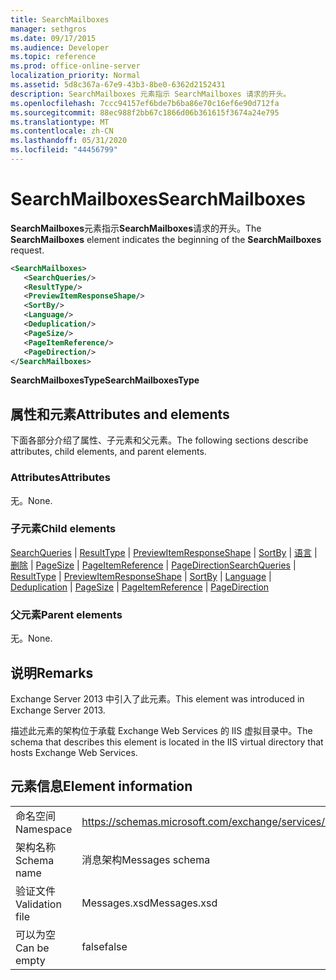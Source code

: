 ```yaml
---
title: SearchMailboxes
manager: sethgros
ms.date: 09/17/2015
ms.audience: Developer
ms.topic: reference
ms.prod: office-online-server
localization_priority: Normal
ms.assetid: 5d8c367a-67e9-43b3-8be0-6362d2152431
description: SearchMailboxes 元素指示 SearchMailboxes 请求的开头。
ms.openlocfilehash: 7ccc94157ef6bde7b6ba86e70c16ef6e90d712fa
ms.sourcegitcommit: 88ec988f2bb67c1866d06b361615f3674a24e795
ms.translationtype: MT
ms.contentlocale: zh-CN
ms.lasthandoff: 05/31/2020
ms.locfileid: "44456799"
---
```

# <a name="searchmailboxes"></a><span data-ttu-id="32c22-103">SearchMailboxes</span><span class="sxs-lookup"><span data-stu-id="32c22-103">SearchMailboxes</span></span>

<span data-ttu-id="32c22-104">**SearchMailboxes**元素指示**SearchMailboxes**请求的开头。</span><span class="sxs-lookup"><span data-stu-id="32c22-104">The **SearchMailboxes** element indicates the beginning of the **SearchMailboxes** request.</span></span> 
  
```XML
<SearchMailboxes>
   <SearchQueries/>
   <ResultType/>
   <PreviewItemResponseShape/>
   <SortBy/>
   <Language/>
   <Deduplication/>
   <PageSize/>
   <PageItemReference/>
   <PageDirection/>
</SearchMailboxes>
```

 <span data-ttu-id="32c22-105">**SearchMailboxesType**</span><span class="sxs-lookup"><span data-stu-id="32c22-105">**SearchMailboxesType**</span></span>
## <a name="attributes-and-elements"></a><span data-ttu-id="32c22-106">属性和元素</span><span class="sxs-lookup"><span data-stu-id="32c22-106">Attributes and elements</span></span>

<span data-ttu-id="32c22-107">下面各部分介绍了属性、子元素和父元素。</span><span class="sxs-lookup"><span data-stu-id="32c22-107">The following sections describe attributes, child elements, and parent elements.</span></span>
  
### <a name="attributes"></a><span data-ttu-id="32c22-108">Attributes</span><span class="sxs-lookup"><span data-stu-id="32c22-108">Attributes</span></span>

<span data-ttu-id="32c22-109">无。</span><span class="sxs-lookup"><span data-stu-id="32c22-109">None.</span></span>
  
### <a name="child-elements"></a><span data-ttu-id="32c22-110">子元素</span><span class="sxs-lookup"><span data-stu-id="32c22-110">Child elements</span></span>

<span data-ttu-id="32c22-111">[SearchQueries](searchqueries.md)  | [ResultType](resulttype.md)  | [PreviewItemResponseShape](previewitemresponseshape.md)  | [SortBy](sortby.md)  | [语言](language.md)  | [删除](deduplication.md)  | [PageSize](pagesize.md)  | [PageItemReference](pageitemreference.md)  | [PageDirection](pagedirection.md)</span><span class="sxs-lookup"><span data-stu-id="32c22-111">[SearchQueries](searchqueries.md) | [ResultType](resulttype.md) | [PreviewItemResponseShape](previewitemresponseshape.md) | [SortBy](sortby.md) | [Language](language.md) | [Deduplication](deduplication.md) | [PageSize](pagesize.md) | [PageItemReference](pageitemreference.md) | [PageDirection](pagedirection.md)</span></span>
  
### <a name="parent-elements"></a><span data-ttu-id="32c22-112">父元素</span><span class="sxs-lookup"><span data-stu-id="32c22-112">Parent elements</span></span>

<span data-ttu-id="32c22-113">无。</span><span class="sxs-lookup"><span data-stu-id="32c22-113">None.</span></span>
  
## <a name="remarks"></a><span data-ttu-id="32c22-114">说明</span><span class="sxs-lookup"><span data-stu-id="32c22-114">Remarks</span></span>

<span data-ttu-id="32c22-115">Exchange Server 2013 中引入了此元素。</span><span class="sxs-lookup"><span data-stu-id="32c22-115">This element was introduced in Exchange Server 2013.</span></span>
  
<span data-ttu-id="32c22-116">描述此元素的架构位于承载 Exchange Web Services 的 IIS 虚拟目录中。</span><span class="sxs-lookup"><span data-stu-id="32c22-116">The schema that describes this element is located in the IIS virtual directory that hosts Exchange Web Services.</span></span>
  
## <a name="element-information"></a><span data-ttu-id="32c22-117">元素信息</span><span class="sxs-lookup"><span data-stu-id="32c22-117">Element information</span></span>

|||
|:-----|:-----|
|<span data-ttu-id="32c22-118">命名空间</span><span class="sxs-lookup"><span data-stu-id="32c22-118">Namespace</span></span>  <br/> |https://schemas.microsoft.com/exchange/services/2006/messages  <br/> |
|<span data-ttu-id="32c22-119">架构名称</span><span class="sxs-lookup"><span data-stu-id="32c22-119">Schema name</span></span>  <br/> |<span data-ttu-id="32c22-120">消息架构</span><span class="sxs-lookup"><span data-stu-id="32c22-120">Messages schema</span></span>  <br/> |
|<span data-ttu-id="32c22-121">验证文件</span><span class="sxs-lookup"><span data-stu-id="32c22-121">Validation file</span></span>  <br/> |<span data-ttu-id="32c22-122">Messages.xsd</span><span class="sxs-lookup"><span data-stu-id="32c22-122">Messages.xsd</span></span>  <br/> |
|<span data-ttu-id="32c22-123">可以为空</span><span class="sxs-lookup"><span data-stu-id="32c22-123">Can be empty</span></span>  <br/> |<span data-ttu-id="32c22-124">false</span><span class="sxs-lookup"><span data-stu-id="32c22-124">false</span></span>  <br/> |
   


